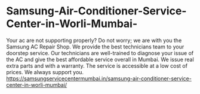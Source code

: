 # Samsung-Air-Conditioner-Service-Center-in-Worli-Mumbai-
Your ac are not supporting properly? Do not worry; we are with you the Samsung  AC Repair Shop. We provide the best technicians team to your doorstep service. Our technicians are well-trained to diagnose your issue of the AC and give the best affordable service overall in Mumbai. We issue real extra parts and with a warranty. The service is accessible at a low cost of prices. We always support you. https://samsungservicecentermumbai.in/samsung-air-conditioner-service-center-in-worli-mumbai/

